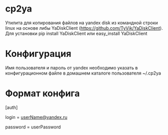 # cp2ya
Утилита для копирования файлов на yandex disk из командной строки linux на основе либы YaDiskClient (https://github.com/TyVik/YaDiskClient).
Для установки pip install YaDiskClient или easy_install YaDiskClient

# Конфигурация 
Имя пользователя и пароль от yandex необходимо указать в конфигурационном файле в домашнем каталоге пользователя ~/.cp2ya

# Формат конфига
[auth]

login = userName@yandex.ru

password = userPassword

